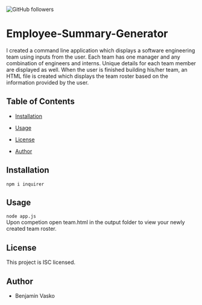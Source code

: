 ![GitHub followers](https://img.shields.io/github/followers/30?label=Follow&style=social) 

# Employee-Summary-Generator

I created a command line application which displays a software engineering team using inputs from the user. Each team has one manager and any combination of engineers and interns. Unique details for each team member are displayed as well. When the user is finished building his/her team, an HTML file is created which displays the team roster based on the information provided by the user.
                

## Table of Contents
                

- [Installation](#installation)

- [Usage](#usage)

- [License](#license)

- [Author](#author)
                    

## Installation

`npm i inquirer`
        

## Usage
`node app.js`    
Upon competion open team.html in the output folder to view your newly created team roster.

## License

This project is ISC licensed.
        

## Author

- Benjamin Vasko




